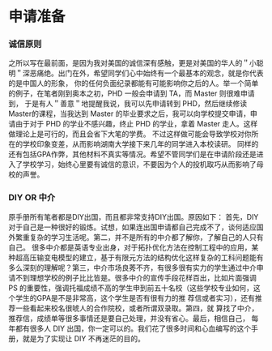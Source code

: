 # 申请准备

### 诚信原则

之所以写在最前面，是因为我对美国的诚信深有感触，更是对美国的华人的＂小聪明＂深恶痛绝。出门在外，希望同学们心中始终有一个最基本的观念，就是你代表的是中国人的形象， 你的任何负面纪录都能有可能影响你之后的人。举一个简单的例子，在笔者刚到奥本之初，PHD 一般会申请到 TA，而 Master 则很难申请到， 于是有人＂善意＂地提醒我说，我可以先申请转到 PHD，然后继续修读 Master的课程，当我达到 Master 的毕业要求之后，我可以向学校提交申请，申请由于对于 PHD 的学业不感兴趣，终止 PHD 的学业，拿着 Master 走人。这样做理论上是可行的，而且会省下大笔的学费。 不过这样做可能会导致学校对你所在的学校印象变差，从而影响湖南大学接下来几年的同学进入本校读研。 同样的还有包括GPA作弊，其他材料不真实等情况。希望不管同学们是在申请阶段还是进 入了学校学习，始终心里要有诚信的意识，不要因为个人的投机取巧从而影响了母校的声誉。

### &#x20;DIY OR 中介&#x20;

原手册所有笔者都是DIY出国，而且都非常支持DIY出国。原因如下： 首先，DIY 对于自己是一种很好的锻炼。试想，如果连出国申请都自己完成不了，谈何适应国外繁重复杂的学习生活呢。第二，并不是所有的中介都了解你，了解自己的人只有自己。 很多中介都是英语专业出身，对于拓扑优化方法在控制工程中的应用，某种超高压输变电模型的建立，基于有限元方法的结构优化这样复杂的工科问题能有多么深刻的理解呢？第三，中介市场良莠不齐，有很多很有实力的学生通过中介申请不到理想学校的例子比比皆是。很多中介的宣传手段花样百出，比如片面强调 PS 的重要性，强调托福成绩不高的学生申到前五十名校（这些学校专业如何，这个学生的GPA是不是非常高，这个学生是否有很有力的推 荐信或者实习），还有推荐一些看起来校名很唬人的合作院校，或者所谓双录取。第四，就 算找了中介，推荐信，成绩单等很多事情还是要自己处理，并没有省心。最后，相信自己， 每年都有很多人 DIY 出国，你一定可以的。我们花了很多时间和心血编写的这个手册，就是为了实现让 DIY 不再迷茫的目的。
